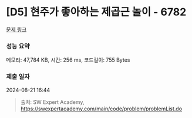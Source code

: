 # [D5] 현주가 좋아하는 제곱근 놀이 - 6782 

[문제 링크](https://swexpertacademy.com/main/code/problem/problemDetail.do?contestProbId=AWgqsAlKr9sDFAW0) 

### 성능 요약

메모리: 47,784 KB, 시간: 256 ms, 코드길이: 755 Bytes

### 제출 일자

2024-08-21 16:44



> 출처: SW Expert Academy, https://swexpertacademy.com/main/code/problem/problemList.do